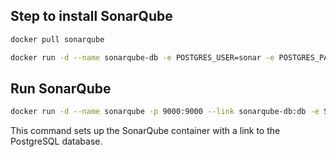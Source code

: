 ## Step to install SonarQube

```bash
docker pull sonarqube
```

```bash
docker run -d --name sonarqube-db -e POSTGRES_USER=sonar -e POSTGRES_PASSWORD=sonar -e POSTGRES_DB=sonarqube postgres:alpine
```

## Run SonarQube 

```bash
docker run -d --name sonarqube -p 9000:9000 --link sonarqube-db:db -e SONAR_JDBC_URL=jdbc:postgresql://db:5432/sonarqube -e SONAR_JDBC_USERNAME=sonar -e SONAR_JDBC_PASSWORD=sonar sonarqube
```

This command sets up the SonarQube container with a link to the PostgreSQL database.
